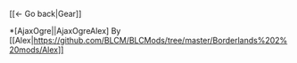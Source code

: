 [[← Go back|Gear]]

 *[AjaxOgre||AjaxOgreAlex] By [[Alex|https://github.com/BLCM/BLCMods/tree/master/Borderlands%202%20mods/Alex]]